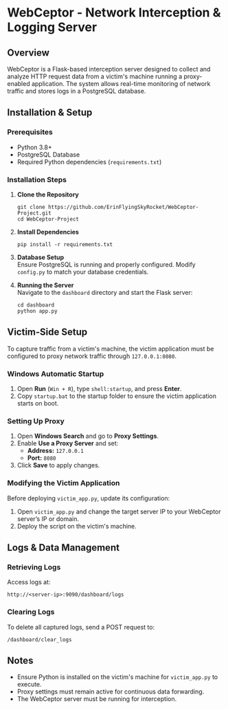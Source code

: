 # WebCeptor - Network Interception & Logging Server

## Overview
WebCeptor is a Flask-based interception server designed to collect and analyze HTTP request data from a victim's machine running a proxy-enabled application. The system allows real-time monitoring of network traffic and stores logs in a PostgreSQL database.

## Installation & Setup

### Prerequisites
- Python 3.8+
- PostgreSQL Database
- Required Python dependencies (`requirements.txt`)

### Installation Steps
1. **Clone the Repository**  
   ```
   git clone https://github.com/ErinFlyingSkyRocket/WebCeptor-Project.git
   cd WebCeptor-Project
   ```

2. **Install Dependencies**  
   ```
   pip install -r requirements.txt
   ```

3. **Database Setup**  
   Ensure PostgreSQL is running and properly configured. Modify `config.py` to match your database credentials.

4. **Running the Server**  
   Navigate to the `dashboard` directory and start the Flask server:
   ```
   cd dashboard
   python app.py
   ```

## Victim-Side Setup

To capture traffic from a victim's machine, the victim application must be configured to proxy network traffic through `127.0.0.1:8080`.

### **Windows Automatic Startup**
1. Open **Run** (`Win + R`), type `shell:startup`, and press **Enter**.
2. Copy `startup.bat` to the startup folder to ensure the victim application starts on boot.

### **Setting Up Proxy**
1. Open **Windows Search** and go to **Proxy Settings**.
2. Enable **Use a Proxy Server** and set:
   - **Address:** `127.0.0.1`
   - **Port:** `8080`
3. Click **Save** to apply changes.

### **Modifying the Victim Application**
Before deploying `victim_app.py`, update its configuration:
1. Open `victim_app.py` and change the target server IP to your WebCeptor server’s IP or domain.
2. Deploy the script on the victim's machine.

## Logs & Data Management

### **Retrieving Logs**
Access logs at:
   ```
   http://<server-ip>:9090/dashboard/logs
   ```

### **Clearing Logs**
To delete all captured logs, send a POST request to:
   ```
   /dashboard/clear_logs
   ```

## Notes
- Ensure Python is installed on the victim's machine for `victim_app.py` to execute.
- Proxy settings must remain active for continuous data forwarding.
- The WebCeptor server must be running for interception.

